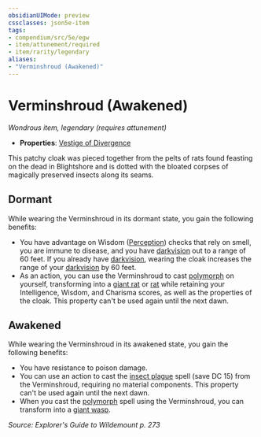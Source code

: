 ```yaml
---
obsidianUIMode: preview
cssclasses: json5e-item
tags:
- compendium/src/5e/egw
- item/attunement/required
- item/rarity/legendary
aliases: 
- "Verminshroud (Awakened)"
---
```

# Verminshroud (Awakened)
*Wondrous item, legendary (requires attunement)*  

- **Properties**: [Vestige of Divergence](2-Mechanics/CLI/rules/item-properties.md#Vestige%20of%20Divergence)

This patchy cloak was pieced together from the pelts of rats found feasting on the dead in Blightshore and is dotted with the bloated corpses of magically preserved insects along its seams.

## Dormant

While wearing the Verminshroud in its dormant state, you gain the following benefits:

- You have advantage on Wisdom ([Perception](2-Mechanics/CLI/rules/skills.md#Perception)) checks that rely on smell, you are immune to disease, and you have [darkvision](2-Mechanics/CLI/rules/senses.md#Darkvision) out to a range of 60 feet. If you already have [darkvision](2-Mechanics/CLI/rules/senses.md#Darkvision), wearing the cloak increases the range of your [darkvision](2-Mechanics/CLI/rules/senses.md#Darkvision) by 60 feet.  
- As an action, you can use the Verminshroud to cast [polymorph](2-Mechanics/CLI/spells/polymorph.md) on yourself, transforming into a [giant rat](2-Mechanics/CLI/bestiary/beast/giant-rat.md) or [rat](2-Mechanics/CLI/bestiary/beast/rat.md) while retaining your Intelligence, Wisdom, and Charisma scores, as well as the properties of the cloak. This property can't be used again until the next dawn.  

## Awakened

While wearing the Verminshroud in its awakened state, you gain the following benefits:

- You have resistance to poison damage.  
- You can use an action to cast the [insect plague](2-Mechanics/CLI/spells/insect-plague.md) spell (save DC 15) from the Verminshroud, requiring no material components. This property can't be used again until the next dawn.  
- When you cast the [polymorph](2-Mechanics/CLI/spells/polymorph.md) spell using the Verminshroud, you can transform into a [giant wasp](2-Mechanics/CLI/bestiary/beast/giant-wasp.md).  

*Source: Explorer's Guide to Wildemount p. 273*